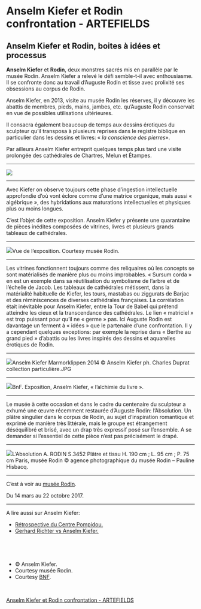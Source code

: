 # Anselm Kiefer et Rodin confrontation - ARTEFIELDS
## Anselm Kiefer et Rodin, boites à idées et processus

**Anselm Kiefer** et **Rodin**, deux monstres sacrés mis en parallèle par le musée Rodin. Anselm Kiefer a relevé le défi semble-t-il avec enthousiasme. Il se confronte donc au travail d’Auguste Rodin et tisse avec prolixité ses obsessions au corpus de Rodin.

Anselm Kiefer, en 2013, visite au musée Rodin les réserves, il y découvre les abattis de membres, pieds, mains, jambes, etc. qu’Auguste Rodin conservait en vue de possibles utilisations ultérieures.

Il consacra également beaucoup de temps aux dessins érotiques du sculpteur qu’il transposa à plusieurs reprises dans le registre biblique en particulier dans les dessins et livres: « *la conscience des pierres*».

Par ailleurs Anselm Kiefer entreprit quelques temps plus tard une visite prolongée des cathédrales de Chartres, Melun et Étampes.

---

![](Anselm%20Kiefer%20et%20Rodin%20confrontation%20-%20ARTEFIELDS/anselm-kiefer-rodin-muse-e-rodin-exposition-france-paris-2017-2.jpg)

---

Avec Kiefer on observe toujours cette phase d’ingestion intellectuelle approfondie d’où vont éclore comme d’une matrice organique, mais aussi « algébrique », des hybridations aux maturations intellectuelles et physiques plus ou moins longues.

C’est l’objet de cette exposition. Anselm Kiefer y présente une quarantaine de pièces inédites composées de vitrines, livres et plusieurs grands tableaux de cathédrales.

---

![](Anselm%20Kiefer%20et%20Rodin%20confrontation%20-%20ARTEFIELDS/anselm-kiefer-auguste-rodin-rodin-musee-rodin-paris-france-exposition-2017-2.jpg)Vue de l’exposition. Courtesy musée Rodin.

---

Les vitrines fonctionnent toujours comme des reliquaires où les concepts se sont matérialisés de manière plus ou moins improbables. « Sursum corda » en est un exemple dans sa réutilisation du symbolisme de l’arbre et de l’échelle de Jacob.
Les tableaux de cathédrales métissent, dans la matérialité habituelle de Kiefer, les tours, mastabas ou ziggurats de Barjac et des réminiscences de diverses cathédrales françaises. La corrélation était inévitable pour Anselm Kiefer, entre la Tour de Babel qui prétend atteindre les cieux et la transcendance des cathédrales. Le lien « matriciel » est trop puissant pour qu’il ne « germe » pas.
Ici Auguste Rodin est davantage un ferment à « idées » que le partenaire d’une confrontation. Il y a cependant quelques exceptions: par exemple la reprise dans « Berthe au grand pied » d’abattis ou les livres inspirés des dessins et aquarelles érotiques de Rodin.

---

![](Anselm%20Kiefer%20et%20Rodin%20confrontation%20-%20ARTEFIELDS/anselm-kiefer-auguste-rodin-rodin-musee-rodin-paris-france-exposition-2017-4.jpg)Anselm Kiefer Marmorklippen 2014 © Anselm Kiefer ph. Charles Duprat collection particulière.JPG

---

![](Anselm%20Kiefer%20et%20Rodin%20confrontation%20-%20ARTEFIELDS/anselm-kiefer-rodin-muse-e-rodin-exposition-france-paris-2017-8.jpg)BnF. Exposition, Anselm Kiefer, « l’alchimie du livre ».

---

Le musée à cette occasion et dans le cadre du centenaire du sculpteur a exhumé une œuvre récemment restaurée d’Auguste Rodin: l’Absolution. Un plâtre singulier dans le corpus de Rodin, au sujet d’inspiration romantique et exprimé de manière très littérale, mais le groupe est étrangement déséquilibré et brisé, avec un drap très expressif posé sur l’ensemble. A se demander si l’essentiel de cette pièce n’est pas précisément le drapé.

---

![](Anselm%20Kiefer%20et%20Rodin%20confrontation%20-%20ARTEFIELDS/anselm-kiefer-auguste-rodin-rodin-absolution-musee-rodin-paris-france-exposition-2017.jpg)L’Absolution A. RODIN S.3452 Plâtre et tissu H. 190 cm ; L. 95 cm ; P. 75 cm Paris, musée Rodin © agence photographique du musée Rodin – Pauline Hisbacq.

---

C’est à voir au [musée Rodin](http://www.musee-rodin.fr/fr/exposition/exposition/kiefer-rodin?ref=artefields.net).

Du 14 mars au 22 octobre 2017.

---

A lire aussi sur Anselm Kiefer:

* [Rétrospective du Centre Pompidou.](https://www.artefields.net/anselm-kiefer-centre-georges-pompidou/)
* [Gerhard Richter vs Anselm Kiefer.](https://www.artefields.net/gerhard-richter-et-kiefer/)

⠀
---

* © Anselm Kiefer.
* Courtesy musée Rodin.
* Courtesy [BNF](http://www.bnf.fr/fr/evenements_et_culture/expositions/f.kiefer_alchimie.html?ref=artefields.net).

⠀

[Anselm Kiefer et Rodin confrontation - ARTEFIELDS](https://www.artefields.net/anselm-kiefer-rodin/)